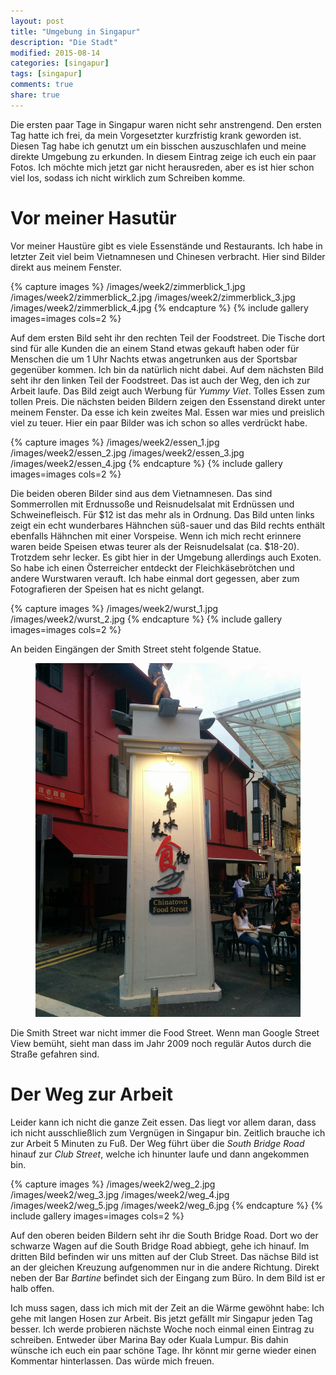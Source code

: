 ```yaml
---
layout: post
title: "Umgebung in Singapur"
description: "Die Stadt"
modified: 2015-08-14
categories: [singapur]
tags: [singapur]
comments: true
share: true
---
```

Die ersten paar Tage in Singapur waren nicht sehr anstrengend. Den ersten Tag hatte ich frei, da mein Vorgesetzter kurzfristig krank geworden ist. Diesen Tag habe ich genutzt um ein bisschen auszuschlafen und meine direkte Umgebung zu erkunden. In diesem Eintrag zeige ich euch ein paar Fotos. Ich möchte mich jetzt gar nicht herausreden, aber es ist hier schon viel los, sodass ich nicht wirklich zum Schreiben komme.  

# Vor meiner Hasutür
Vor meiner Haustüre gibt es viele Essenstände und Restaurants. Ich habe in letzter Zeit viel beim Vietnamnesen und Chinesen verbracht. Hier sind Bilder direkt aus meinem Fenster.

{% capture images %}
   /images/week2/zimmerblick_1.jpg
   /images/week2/zimmerblick_2.jpg
   /images/week2/zimmerblick_3.jpg
   /images/week2/zimmerblick_4.jpg
{% endcapture %}
{% include gallery images=images cols=2 %}

Auf dem ersten Bild seht ihr den rechten Teil der Foodstreet. Die Tische dort sind für alle Kunden die an einem Stand etwas gekauft haben oder für Menschen die um 1 Uhr Nachts etwas angetrunken aus der Sportsbar gegenüber kommen. Ich bin da natürlich nicht dabei. Auf dem nächsten Bild seht ihr den linken Teil der Foodstreet. Das ist auch der Weg, den ich zur Arbeit laufe. Das Bild zeigt auch Werbung für *Yummy Viet*. Tolles Essen zum tollen Preis. Die nächsten beiden Bildern zeigen den Essenstand direkt unter meinem Fenster. Da esse ich kein zweites Mal. Essen war mies und preislich viel zu teuer. Hier ein paar Bilder was ich schon so alles verdrückt habe.

{% capture images %}
   /images/week2/essen_1.jpg
   /images/week2/essen_2.jpg
   /images/week2/essen_3.jpg
   /images/week2/essen_4.jpg
{% endcapture %}
{% include gallery images=images cols=2 %}

Die beiden oberen Bilder sind aus dem Vietnamnesen. Das sind Sommerrollen mit Erdnussoße und Reisnudelsalat mit Erdnüssen und Schweinefleisch. Für $12 ist das mehr als in Ordnung. Das Bild unten links zeigt ein echt wunderbares Hähnchen süß-sauer und das Bild rechts enthält ebenfalls Hähnchen mit einer Vorspeise. Wenn ich mich recht erinnere waren beide Speisen etwas teurer als der Reisnudelsalat (ca. $18-20). Trotzdem sehr lecker. Es gibt hier in der Umgebung allerdings auch Exoten. So habe ich einen Österreicher entdeckt der Fleichkäsebrötchen und andere Wurstwaren verauft. Ich habe einmal dort gegessen, aber zum Fotografieren der Speisen hat es nicht gelangt. 

{% capture images %}
   /images/week2/wurst_1.jpg
   /images/week2/wurst_2.jpg
{% endcapture %}
{% include gallery images=images cols=2 %}

An beiden Eingängen der Smith Street steht folgende Statue. 

<figure>
 <a href="/images/week2/weg_1.jpg"><img src="/images/week2/weg_1.jpg" alt="Smith Street Statue"></a>
</figure>

Die Smith Street war nicht immer die Food Street. Wenn man Google Street View bemüht, sieht man dass im Jahr 2009 noch regulär Autos durch die Straße gefahren sind.

# Der Weg zur Arbeit
Leider kann ich nicht die ganze Zeit essen. Das liegt vor allem daran, dass ich nicht ausschließlich zum Vergnügen in Singapur bin. Zeitlich brauche ich zur Arbeit 5 Minuten zu Fuß. Der Weg führt über die *South Bridge Road* hinauf zur *Club Street*, welche ich hinunter laufe und dann angekommen bin.

{% capture images %}
   /images/week2/weg_2.jpg
   /images/week2/weg_3.jpg
   /images/week2/weg_4.jpg
   /images/week2/weg_5.jpg
   /images/week2/weg_6.jpg
{% endcapture %}
{% include gallery images=images cols=2 %}

Auf den oberen beiden Bildern seht ihr die South Bridge Road. Dort wo der schwarze Wagen auf die South Bridge Road abbiegt, gehe ich hinauf. Im dritten Bild befinden wir uns mitten auf der Club Street. Das nächse Bild ist an der gleichen Kreuzung aufgenommen nur in die andere Richtung. Direkt neben der Bar *Bartine* befindet sich der Eingang zum Büro. In dem Bild ist er halb offen.

Ich muss sagen, dass ich mich mit der Zeit an die Wärme gewöhnt habe: Ich gehe mit langen Hosen zur Arbeit. Bis jetzt gefällt mir Singapur jeden Tag besser. Ich werde probieren nächste Woche noch einmal einen Eintrag zu schreiben. Entweder über Marina Bay oder Kuala Lumpur. Bis dahin wünsche ich euch ein paar schöne Tage. Ihr könnt mir gerne wieder einen Kommentar hinterlassen. Das würde mich freuen. 
